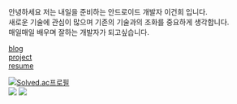 안녕하세요 저는 내일을 준비하는 안드로이드 개발자 이건희 입니다.  
새로운 기술에 관심이 많으며 기존의 기술과의 조화를 중요하게 생각합니다.  
매일매일 배우며 잘하는 개발자가 되고싶습니다.  
  
[blog](https://hegunhee.tistory.com)  
[project](https://github.com/hegunhee/Routiner)  
[resume](https://docs.google.com/document/d/1KmhhxL55-WqcX0RsZCHypMOWGgNczFRgVJlx0UdfGAE/edit?usp=sharing)  
  
[![Solved.ac프로필](http://mazassumnida.wtf/api/generate_badge?boj=leech9876)](https://solved.ac/leech9876)  
<img src="https://img.shields.io/badge/Android-3DDC84?style=for-the-badge&logo=Android&logoColor=white">
<img src="https://img.shields.io/badge/Kotlin-7F52FF?style=for-the-badge&logo=Kotlin&logoColor=white">



